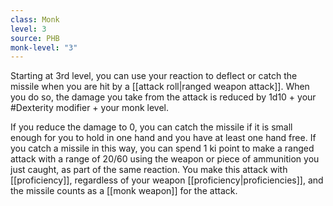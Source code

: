 ```yaml
---
class: Monk
level: 3
source: PHB
monk-level: "3"
---
```


Starting at 3rd level, you can use your reaction to deflect or catch the missile when you are hit by a [[attack roll|ranged weapon attack]]. When you do so, the damage you take from the attack is reduced by 1d10 + your #Dexterity modifier + your monk level.

If you reduce the damage to 0, you can catch the missile if it is small enough for you to hold in one hand and you have at least one hand free. If you catch a missile in this way, you can spend 1 ki point to make a ranged attack with a range of 20/60 using the weapon or piece of ammunition you just caught, as part of the same reaction. You make this attack with [[proficiency]], regardless of your weapon [[proficiency|proficiencies]], and the missile counts as a [[monk weapon]] for the attack.
